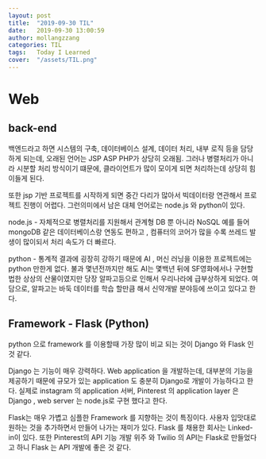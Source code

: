 ```yaml
---
layout: post
title:  "2019-09-30 TIL"
date:   2019-09-30 13:00:59
author: mollangzzang
categories: TIL
tags:	Today I Learned
cover:  "/assets/TIL.png"
---
```


# Web

## back-end

백엔드라고 하면 시스템의 구축, 데이터베이스 설계, 데이터 처리, 내부 로직 등을 담당하게 되는데, 오래된 언어는 JSP ASP PHP가 상당히 오래됨. 그러나 병렬처리가 아니라 시분할 처리 방식이기 떄문에, 클라이언트가 많이 모이게 되면 처리하는데 상당히 힘이들게 된다.

또한 jsp 기반 프로젝트를 시작하게 되면 중간 다리가 많아서 빅데이터랑 연관해서 프로젝트 진행이 어렵다. 그런의미에서 남은 대체 언어로는 node.js 와 python이 있다.

node.js - 자체적으로 병렬처리를 지원해서 관계형 DB 뿐 아니라 NoSQL 예를 들어 mongoDB 같은 데이터베이스랑 연동도 편하고 , 컴퓨터의 코어가 많을 수록 쓰레드 발생이 많이되서 처리 속도가 더 빠르다.

python  - 통계적 결과에 굉장히 강하기 때문에 AI , 머신 러닝을 이용한 프로젝트에는 python 만한게 없다. 불과 몇년전까지만 해도 AI는 몇백년 뒤에 SF영화에서나 구현할 법한 상상의 산물이였지만 당장 알파고등으로 인해서 우리나라에 급부상하게 되었다.
여담으로, 알파고는 바둑 데이터를 학습 할만큼 해서 신약개발 분야등에 쓰이고 있다고 한다.

## Framework - Flask (Python)

python 으로 framework 를 이용할때 가장 많이 비교 되는 것이 Django 와 Flask 인 것 같다.

Django 는 기능이 매우 강력하다. Web application 을 개발하는데, 대부분의 기능을 제공하기 때문에 규모가 있는 application 도 충분히 Django로 개발이 가능하다고 한다.
실제로 instagram 의 application 서버, Pinterest 의 application layer 은 Django , web server 는 node.js로 구현 했다고 한다.

Flask는 매우 가볍고 심플한 Framework 를 지향하는 것이 특징이다. 사용자 입맛대로 원하는 것을 추가하면서 만들어 나가는 재미가 있다. Flask 를 채용한 회사는 Linked-in이 있다. 또한 Pinterest의 API 기능 개발 위주 와 Twilio 의 API는 Flask로 만들었다고 하니 Flask 는 API 개발에 좋은 것 같다.
